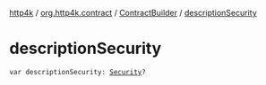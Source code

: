 [http4k](../../index.md) / [org.http4k.contract](../index.md) / [ContractBuilder](index.md) / [descriptionSecurity](./description-security.md)

# descriptionSecurity

`var descriptionSecurity: `[`Security`](../../org.http4k.contract.security/-security/index.md)`?`